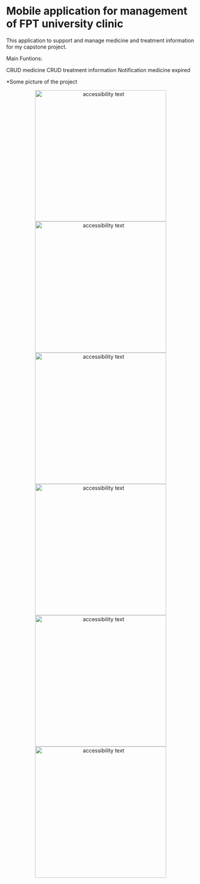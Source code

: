 # Mobile application for management of FPT university clinic 

This application to support and manage medicine and treatment information for my capstone project.

Main Funtions:

CRUD medicine
CRUD treatment information
Notification medicine expired 

*Some picture of the project

<p align="center">
  <img src="https://github.com/anhdung259/FHCS_mobile_application/blob/master/Image_Project/z2783396252700_daf8583136586e193bd16ae307ae70fc.jpg" width="350" alt="accessibility text">
  <img src="https://github.com/anhdung259/FHCS_mobile_application/blob/master/Image_Project/z2783396254628_118b99aa84a2686a7287e91d681d1941.jpg" width="350" alt="accessibility text">
    <img src="https://github.com/anhdung259/FHCS_mobile_application/blob/master/Image_Project/z2783396266538_473386ffd4683c3b75292402228cb753.jpg" width="350" alt="accessibility text">
    <img src="https://github.com/anhdung259/FHCS_mobile_application/blob/master/Image_Project/z2783396258628_f7d4b9fb68243667a2043d47ea930b11.jpg" width="350" alt="accessibility text">
    <img src="https://github.com/anhdung259/FHCS_mobile_application/blob/master/Image_Project/z2783396267198_c80b7760324c9552c0652bb9e03e3c88.jpg" width="350" alt="accessibility text">
    <img src="https://github.com/anhdung259/FHCS_mobile_application/blob/master/Image_Project/z2783396277650_d5b6afab762054125cb370e380cf30ce.jpg" width="350" alt="accessibility text">
</p>
